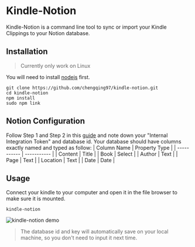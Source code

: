 # Kindle-Notion
Kindle-Notion is a command line tool to sync or import your Kindle Clippings to your Notion database.

## Installation
> Currently only work on Linux

You will need to install [nodejs](https://nodejs.org) first.
```
git clone https://github.com/chengqing97/kindle-notion.git
cd kindle-notion
npm install
sudo npm link
```

## Notion Configuration
Follow Step 1 and Step 2 in this <a href="https://developers.notion.com/docs/getting-started" target="_blank">guide</a> and note down your "Internal Integration Token" and database id.
Your database should have columns exactly named and typed as follow:
| Column Name | Property Type |
| ----------- | ----------- |
| Content | Title |
| Book | Select |
| Author | Text |
| Page | Text |
| Location | Text |
| Date | Date |


## Usage
Connect your kindle to your computer and open it in the file browser to make sure it is mounted.
```
kindle-notion
```
![kindle-notion demo](https://user-images.githubusercontent.com/73209378/138439737-9f7a5b18-5b78-4103-bf5f-3494d6012348.png)
> The database id and key will automatically save on your local machine, so you don't need to input it next time.

